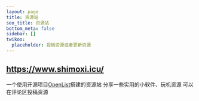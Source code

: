 ```yaml
---
layout: page
title: 资源站
seo_title: 资源站
bottom_meta: false
sidebar: []
twikoo:
  placeholder: 投稿资源或者更新资源
---
```

## https://www.shimoxi.icu/
<!-- more -->

一个使用开源项目[OpenList](https://github.com/OpenListTeam/OpenList)搭建的资源站
分享一些实用的小软件、玩机资源
可以在评论区投稿资源